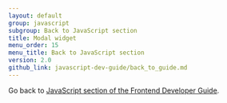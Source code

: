 ```yaml
---
layout: default
group: javascript
subgroup: Back to JavaScript section
title: Modal widget
menu_order: 15
menu_title: Back to JavaScript section
version: 2.0
github_link: javascript-dev-guide/back_to_guide.md
---
```


Go back to <a href="{{page.baseurl}}javascript-dev-guide/javascript/js_overview.html">JavaScript section of the Frontend Developer Guide</a>.

